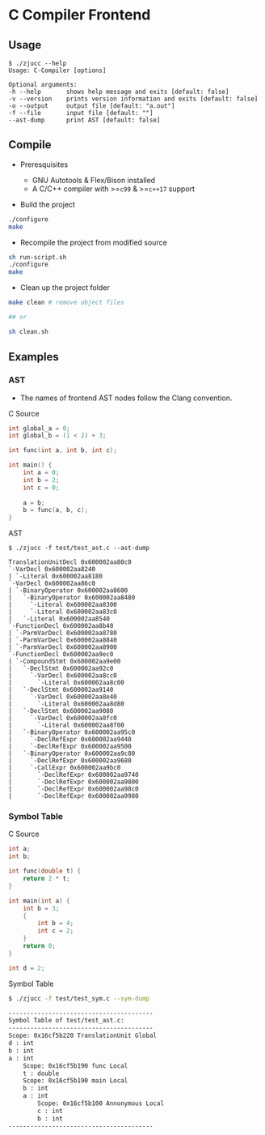 # C Compiler Frontend

## Usage
```
$ ./zjucc --help 
Usage: C-Compiler [options] 

Optional arguments:
-h --help       shows help message and exits [default: false]
-v --version    prints version information and exits [default: false]
-o --output     output file [default: "a.out"]
-f --file       input file [default: ""]
--ast-dump      print AST [default: false]
```

## Compile
* Preresquisites
    * GNU Autotools & Flex/Bison installed
    * A C/C++ compiler with >=`c99` & >=`c++17` support

* Build the project
```bash
./configure
make
```

* Recompile the project from modified source
```bash
sh run-script.sh
./configure
make
```

* Clean up the project folder
```bash
make clean # remove object files

## or

sh clean.sh
```

## Examples
### AST
* The names of frontend AST nodes follow the Clang convention.

C Source
```c
int global_a = 0;
int global_b = (1 < 2) + 3;

int func(int a, int b, int c);

int main() {
    int a = 0;
    int b = 2;
    int c = 0;
    
    a = b;
    b = func(a, b, c);
}
```

AST
```
$ ./zjucc -f test/test_ast.c --ast-dump

TranslationUnitDecl 0x600002aa80c0
`-VarDecl 0x600002aa8240
| `-Literal 0x600002aa8180
`-VarDecl 0x600002aa86c0
| `-BinaryOperator 0x600002aa8600
|   `-BinaryOperator 0x600002aa8480
|     `-Literal 0x600002aa8300
|     `-Literal 0x600002aa83c0
|   `-Literal 0x600002aa8540
`-FunctionDecl 0x600002aa8b40
| `-ParmVarDecl 0x600002aa8780
| `-ParmVarDecl 0x600002aa8840
| `-ParmVarDecl 0x600002aa8900
`-FunctionDecl 0x600002aa9ec0
| `-CompoundStmt 0x600002aa9e00
|   `-DeclStmt 0x600002aa92c0
|     `-VarDecl 0x600002aa8cc0
|       `-Literal 0x600002aa8c00
|   `-DeclStmt 0x600002aa9140
|     `-VarDecl 0x600002aa8e40
|       `-Literal 0x600002aa8d80
|   `-DeclStmt 0x600002aa9080
|     `-VarDecl 0x600002aa8fc0
|       `-Literal 0x600002aa8f00
|   `-BinaryOperator 0x600002aa95c0
|     `-DeclRefExpr 0x600002aa9440
|     `-DeclRefExpr 0x600002aa9500
|   `-BinaryOperator 0x600002aa9c80
|     `-DeclRefExpr 0x600002aa9680
|     `-CallExpr 0x600002aa9bc0
|       `-DeclRefExpr 0x600002aa9740
|       `-DeclRefExpr 0x600002aa9800
|       `-DeclRefExpr 0x600002aa98c0
|       `-DeclRefExpr 0x600002aa9980
```

### Symbol Table

C Source
```c
int a;
int b;

int func(double t) {
    return 2 * t;
}

int main(int a) {
    int b = 3;
    {
        int b = 4;
        int c = 2;
    }
    return 0;
}

int d = 2;
```

Symbol Table
```bash
$ ./zjucc -f test/test_sym.c --sym-dump

----------------------------------------
Symbol Table of test/test_ast.c:
----------------------------------------
Scope: 0x16cf5b220 TranslationUnit Global
d : int
b : int
a : int
    Scope: 0x16cf5b190 func Local
    t : double
    Scope: 0x16cf5b190 main Local
    b : int
    a : int
        Scope: 0x16cf5b100 Annonymous Local
        c : int
        b : int
----------------------------------------
```
